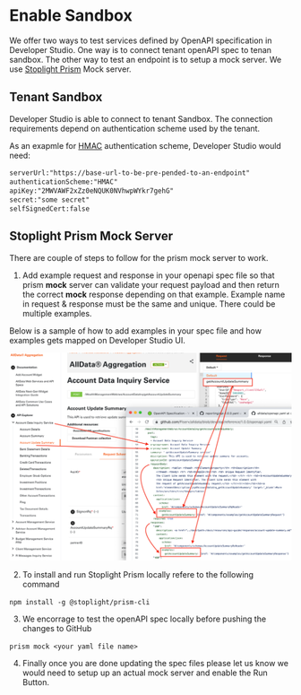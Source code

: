 # Enable Sandbox

We offer two ways to test services defined by OpenAPI specification in Developer Studio. One way is to connect tenant openAPI spec to tenan sandbox. The other way to test an endpoint is to setup a mock server. We use [Stoplight Prism](https://meta.stoplight.io/docs/prism/ZG9jOjYx-overview) Mock server.


## Tenant Sandbox

Developer Studio is able to connect to tenant Sandbox. The connection requirements depend on authentication scheme used by the tenant.

As an exapmle for [HMAC](https://en.wikipedia.org/wiki/HMAC) authentication scheme, Developer Studio would need:

    serverUrl:"https://base-url-to-be-pre-pended-to-an-endpoint"
    authenticationScheme:"HMAC"
    apiKey:"2MWVAWF2xZz0eNQUK0NVhwpWYkr7gehG"
    secret:"some secret"
    selfSignedCert:false


## Stoplight Prism Mock Server

There are couple of steps to follow for the prism mock server to work.
 
1. Add example request and response in your openapi spec file so that prism **mock** server can validate your request payload and then return the correct **mock** response depending on that example. Example name in request & response must be the same and unique. There could be multiple examples. 

 Below is a sample of how to add examples in your spec file and how examples gets mapped on Developer Studio UI.

![api example](./images/api-example.png)    
 
 
2. To install and run Stoplight Prism locally refere to the following command 

  `npm install -g @stoplight/prism-cli`

3. We encorrage to test the openAPI spec locally before pushing the changes to GitHub

  `prism mock <your yaml file name>`
 
4. Finally once you are done updating the spec files please let us know we would need to setup up an actual mock server and enable the Run Button.
